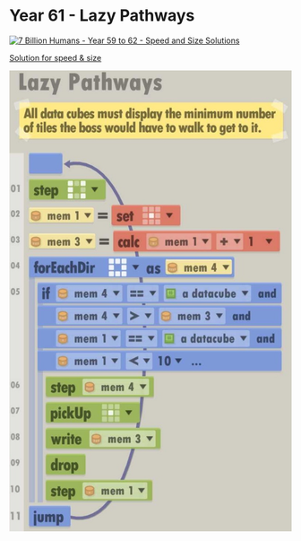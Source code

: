# Year 61 - Lazy Pathways

[![7 Billion Humans - Year 59 to 62 - Speed and Size Solutions](https://img.youtube.com/vi/gSDUI1Xwo64/0.jpg)](https://www.youtube.com/watch?v=gSDUI1Xwo64&t=307s)

[Solution for speed & size](../Year49/solution.txt)

![Solution for speed & size](solution.JPEG "Year 61")